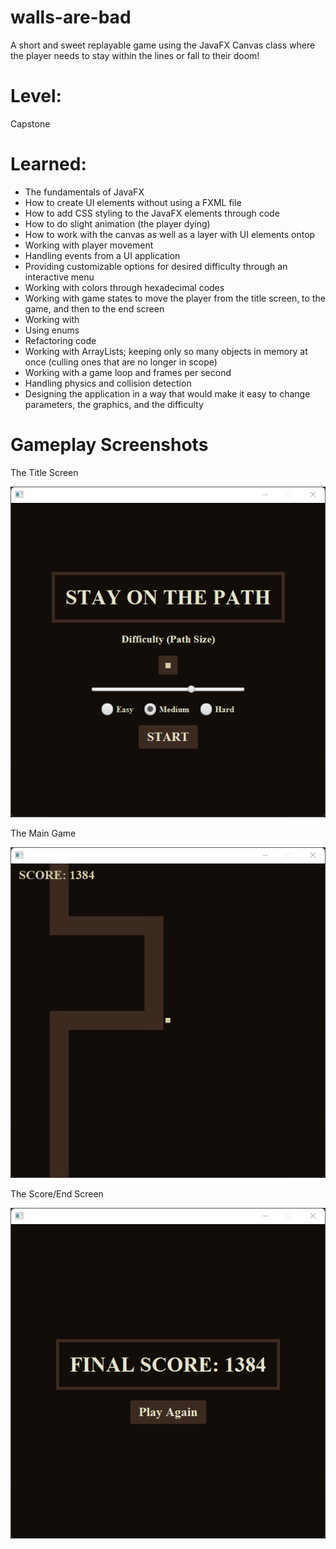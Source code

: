 # walls-are-bad
A short and sweet replayable game using the JavaFX Canvas class where the player needs to stay within the lines or fall to their doom!

# Level:
Capstone

# Learned:
- The fundamentals of JavaFX
- How to create UI elements without using a FXML file
- How to add CSS styling to the JavaFX elements through code
- How to do slight animation (the player dying)
- How to work with the canvas as well as a layer with UI elements ontop
- Working with player movement
- Handling events from a UI application
- Providing customizable options for desired difficulty through an interactive menu
- Working with colors through hexadecimal codes
- Working with game states to move the player from the title screen, to the game, and then to the end screen
- Working with 
- Using enums
- Refactoring code
- Working with ArrayLists; keeping only so many objects in memory at once (culling ones that are no longer in scope)
- Working with a game loop and frames per second
- Handling physics and collision detection
- Designing the application in a way that would make it easy to change parameters, the graphics, and the difficulty

# Gameplay Screenshots

The Title Screen

![404 NOT FOUND](main_menu.png)

The Main Game

![404 NOT FOUND](main_game.png)

The Score/End Screen

![404 NOT FOUND](score_screen.png)
